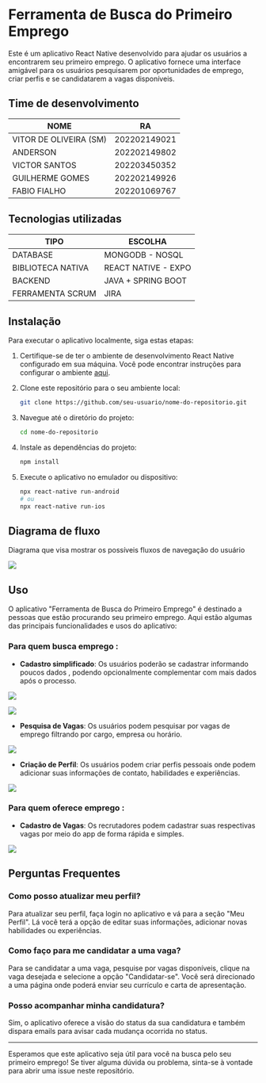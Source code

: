 # Ferramenta de Busca do Primeiro Emprego

Este é um aplicativo React Native desenvolvido para ajudar os usuários a encontrarem seu primeiro emprego. O aplicativo fornece uma interface amigável para os usuários pesquisarem por oportunidades de emprego, criar perfis e se candidatarem a vagas disponíveis.

## Time de desenvolvimento
| NOME                  | RA           |
| ----------------------| ------------ |
| VITOR DE OLIVEIRA (SM)| 202202149021 |
| ANDERSON              | 202202149802 |
| VICTOR SANTOS         | 202203450352 |
| GUILHERME GOMES       | 202202149926 |
| FABIO FIALHO          | 202201069767 |


## Tecnologias utilizadas
| TIPO                  | ESCOLHA             |
| ----------------------| ------------------- |
| DATABASE              | MONGODB - NOSQL     |
| BIBLIOTECA NATIVA     | REACT NATIVE - EXPO |
| BACKEND               | JAVA + SPRING BOOT  |
| FERRAMENTA SCRUM      | JIRA                |



## Instalação

Para executar o aplicativo localmente, siga estas etapas:

1. Certifique-se de ter o ambiente de desenvolvimento React Native configurado em sua máquina. Você pode encontrar instruções para configurar o ambiente [aqui](https://reactnative.dev/docs/environment-setup).

2. Clone este repositório para o seu ambiente local:

    ```bash
    git clone https://github.com/seu-usuario/nome-do-repositorio.git
    ```

3. Navegue até o diretório do projeto:

    ```bash
    cd nome-do-repositorio
    ```

4. Instale as dependências do projeto:

    ```bash
    npm install
    ```

5. Execute o aplicativo no emulador ou dispositivo:

    ```bash
    npx react-native run-android
    # ou
    npx react-native run-ios
    ```


## Diagrama de fluxo

Diagrama que visa mostrar os possíveis fluxos de navegação do usuário

![](assets/JobFinderDiagram.jpg)

## Uso

O aplicativo "Ferramenta de Busca do Primeiro Emprego" é destinado a pessoas que estão procurando seu primeiro emprego. Aqui estão algumas das principais funcionalidades e usos do aplicativo:

### Para quem busca emprego :

- **Cadastro simplificado**: Os usuários poderão se cadastrar informando poucos dados , podendo opcionalmente complementar com mais dados após o processo.

![](assets/cadastro.jpg)

![](assets/login.jpg)

- **Pesquisa de Vagas**: Os usuários podem pesquisar por vagas de emprego filtrando por cargo, empresa ou horário.

![](assets/listadevagas.jpg)
  
- **Criação de Perfil**: Os usuários podem criar perfis pessoais onde podem adicionar suas informações de contato, habilidades e experiências.

![](assets/perfil.jpg)

### Para quem oferece emprego :

- **Cadastro de Vagas**: Os recrutadores podem cadastrar suas respectivas vagas por meio do app de forma rápida e simples.

![](assets/cadastrodevaga.jpg)

## Perguntas Frequentes

### Como posso atualizar meu perfil?

Para atualizar seu perfil, faça login no aplicativo e vá para a seção "Meu Perfil". Lá você terá a opção de editar suas informações, adicionar novas habilidades ou experiências.

### Como faço para me candidatar a uma vaga?

Para se candidatar a uma vaga, pesquise por vagas disponíveis, clique na vaga desejada e selecione a opção "Candidatar-se". Você será direcionado a uma página onde poderá enviar seu currículo e carta de apresentação.

### Posso acompanhar minha candidatura?

Sim, o aplicativo oferece a visão do status da sua candidatura e também dispara emails para avisar cada mudança ocorrida no status.

---

Esperamos que este aplicativo seja útil para você na busca pelo seu primeiro emprego! Se tiver alguma dúvida ou problema, sinta-se à vontade para abrir uma issue neste repositório.
